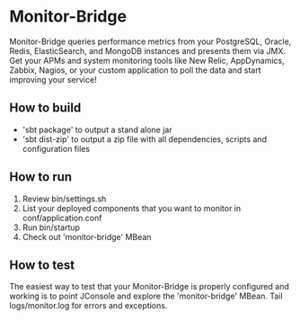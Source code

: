 # Monitor-Bridge
Monitor-Bridge queries performance metrics from your PostgreSQL, Oracle, Redis, ElasticSearch, and MongoDB instances and presents them via JMX. Get your APMs and system monitoring tools like New Relic, AppDynamics, Zabbix, Nagios, or your custom application to poll the data and start improving your service!

## How to build
* 'sbt package' to output a stand alone jar
* 'sbt dist-zip' to output a zip file with all dependencies, scripts and configuration files

## How to run
1. Review bin/settings.sh
2. List your deployed components that you want to monitor in conf/application.conf
3. Run bin/startup
4. Check out 'monitor-bridge' MBean

## How to test
The easiest way to test that your Monitor-Bridge is properly configured and working is to point JConsole and explore the 'monitor-bridge' MBean. Tail logs/monitor.log for errors and exceptions.

